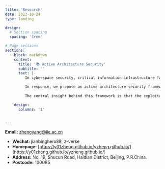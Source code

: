 ```yaml
---
title: 'Research'
date: 2023-10-24
type: landing

design:
  # Section spacing
  spacing: '5rem'

# Page sections
sections:
  - block: markdown
    content:
      title: '📚 Active Architecture Security'
      subtitle: ''
      text: |-
         In cyberspace security, critical information infrastructure faces profound and novel challenges, such as inevitable software and hardware vulnerabilities, and endless unknown threats, due to the relentless advancement and pervasive integration of information technologies. Traditional defense paradigms and security methodologies are increasingly inadequate in addressing these challenges, leading us into a ceaseless passive situation of digging and patching vulnerabilities. Hence, there's an urgent demand for fresh perspectives and innovative technologies to bolster cyberspace security defenses.

         In response, we propose an active architecture security framework that necessitates an in-depth analysis of exploitation mechanisms and attack vectors in critical information infrastructure to identify vulnerabilities in the underlying information technologies and a redesign of these technologies to equip them with the capacity to effectively suppress, detect, control, and eliminate security threats caused by their own vulnerabilities. At a high level, this framework aims to transform from mere "information technology + security" to fortified "secure information technology".
        
         The central insight behind this framework is that the exploitation of software and hardware vulnerabilities is deeply rooted in the intrinsic security weaknesses of fundamental information technologies such as CPUs and operating systems. Unlike the conventional methodologies that focus on patching vulnerabilities, the framework aims to render the vulnerabilities impotent rather than eliminating them outright. Moreover, diverging from the traditional perimeter defense models and defense-in-depth strategies, as well as the zero trust security,  the framework aims to establish a paradigm of "hidden treasure model" that focuses directly on attack vectors, aiming to fortify defenses precisely where they are most vulnerable.

    design:
      columns: '1'


---
```


**Email:** [zhengyang@iie.ac.cn](mailto:zhengyang@iie.ac.cn)
- **Wechat:** jianbinghero88, z-verse
- **Homepage:** [https://y01zheng.github.io/yzheng.github.io/](https://y01zheng.github.io/yzheng.github.io/)
- **Address:** No. 19, Shucun Road, Haidian District, Beijing, P.R.China.
- **Postcode:** 100085


